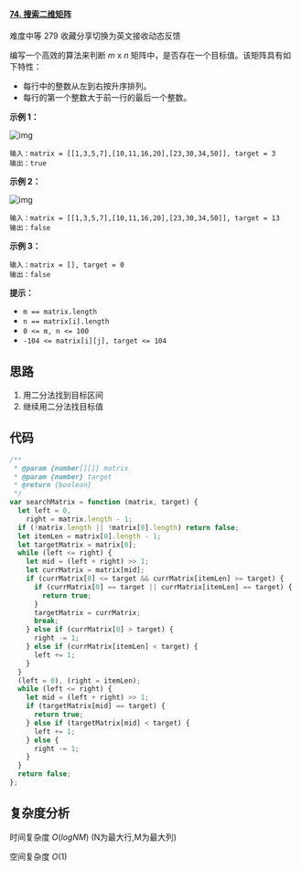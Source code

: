 #### [74. 搜索二维矩阵](https://leetcode-cn.com/problems/search-a-2d-matrix/)

难度中等 279 收藏分享切换为英文接收动态反馈

编写一个高效的算法来判断 _m_ x _n_ 矩阵中，是否存在一个目标值。该矩阵具有如下特性：

- 每行中的整数从左到右按升序排列。
- 每行的第一个整数大于前一行的最后一个整数。

**示例 1：**

![img](https://assets.leetcode.com/uploads/2020/10/05/mat.jpg)

```
输入：matrix = [[1,3,5,7],[10,11,16,20],[23,30,34,50]], target = 3
输出：true
```

**示例 2：**

![img](https://assets.leetcode-cn.com/aliyun-lc-upload/uploads/2020/11/25/mat2.jpg)

```
输入：matrix = [[1,3,5,7],[10,11,16,20],[23,30,34,50]], target = 13
输出：false
```

**示例 3：**

```
输入：matrix = [], target = 0
输出：false
```

**提示：**

- `m == matrix.length`
- `n == matrix[i].length`
- `0 <= m, n <= 100`
- `-104 <= matrix[i][j], target <= 104`

## 思路

1. 用二分法找到目标区间
2. 继续用二分法找目标值

## 代码

```javascript
/**
 * @param {number[][]} matrix
 * @param {number} target
 * @return {boolean}
 */
var searchMatrix = function (matrix, target) {
  let left = 0,
    right = matrix.length - 1;
  if (!matrix.length || !matrix[0].length) return false;
  let itemLen = matrix[0].length - 1;
  let targetMatrix = matrix[0];
  while (left <= right) {
    let mid = (left + right) >> 1;
    let currMatrix = matrix[mid];
    if (currMatrix[0] <= target && currMatrix[itemLen] >= target) {
      if (currMatrix[0] == target || currMatrix[itemLen] == target) {
        return true;
      }
      targetMatrix = currMatrix;
      break;
    } else if (currMatrix[0] > target) {
      right -= 1;
    } else if (currMatrix[itemLen] < target) {
      left += 1;
    }
  }
  (left = 0), (right = itemLen);
  while (left <= right) {
    let mid = (left + right) >> 1;
    if (targetMatrix[mid] == target) {
      return true;
    } else if (targetMatrix[mid] < target) {
      left += 1;
    } else {
      right -= 1;
    }
  }
  return false;
};
```

## 复杂度分析

时间复杂度 $O(logNM)$  (N为最大行,M为最大列)

空间复杂度 $O(1)$

